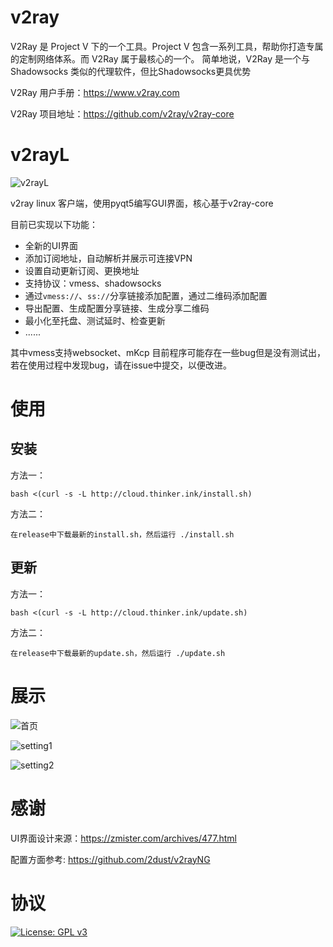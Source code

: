 # v2ray
V2Ray 是 Project V 下的一个工具。Project V 包含一系列工具，帮助你打造专属的定制网络体系。而 V2Ray 属于最核心的一个。 简单地说，V2Ray 是一个与 Shadowsocks 类似的代理软件，但比Shadowsocks更具优势

V2Ray 用户手册：https://www.v2ray.com

V2Ray 项目地址：https://github.com/v2ray/v2ray-core

# v2rayL

![v2rayL](http://cloud.thinker.ink/images/857633d396d9f89cc606c0666194f45f.png)

v2ray linux 客户端，使用pyqt5编写GUI界面，核心基于v2ray-core

目前已实现以下功能：

- 全新的UI界面
- 添加订阅地址，自动解析并展示可连接VPN
- 设置自动更新订阅、更换地址
- 支持协议：vmess、shadowsocks
- 通过`vmess://`、`ss://`分享链接添加配置，通过二维码添加配置
- 导出配置、生成配置分享链接、生成分享二维码
- 最小化至托盘、测试延时、检查更新
- ......

其中vmess支持websocket、mKcp
目前程序可能存在一些bug但是没有测试出，若在使用过程中发现bug，请在issue中提交，以便改进。

# 使用

## 安装
方法一：
```
bash <(curl -s -L http://cloud.thinker.ink/install.sh)
```

方法二：
```
在release中下载最新的install.sh，然后运行 ./install.sh
```

## 更新
方法一：
```
bash <(curl -s -L http://cloud.thinker.ink/update.sh)
```

方法二：
```
在release中下载最新的update.sh，然后运行 ./update.sh
```

# 展示

![首页](http://cloud.thinker.ink/images/690c3ea3c5357273beeef2e6b0c573ee.png)

![setting1](http://cloud.thinker.ink/images/c7c0cafc297d6be5ea6bb7ebcd3a1375.png)

![setting2](http://cloud.thinker.ink/images/37239b8753e2344872477c518a9cd4c8.png)

# 感谢

UI界面设计来源：https://zmister.com/archives/477.html

配置方面参考: https://github.com/2dust/v2rayNG

# 协议

[![License: GPL v3](https://img.shields.io/badge/License-GPL%20v3-blue.svg)](https://www.gnu.org/licenses/gpl-3.0)


